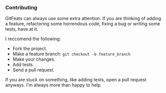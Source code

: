 ### Contributing

GitFeats can always use some extra attention. If you are thinking of adding a feature, refactoring some horrendous code, fixing a bug or writing some tests, have at it.

I reccomend the following:

* Fork the project.
* Make a feature branch: `git checkout -b feature_branch`
* Make your changes.
* Add tests.
* Send a pull request.

If you are stuck on something, like adding tests, open a pull request anyways. I'm always more than happy to help.
